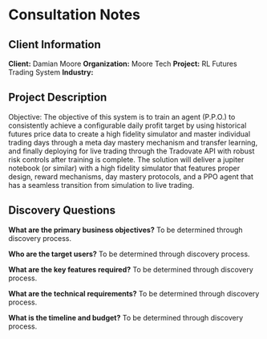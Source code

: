 # Consultation Notes

## Client Information
**Client:** Damian Moore
**Organization:** Moore Tech
**Project:** RL Futures Trading System
**Industry:** 

## Project Description
Objective: The objective of this system is to train an agent (P.P.O.) to consistently achieve a configurable daily profit target by using historical futures price data to create a high fidelity simulator and master individual trading days through a meta day mastery mechanism and transfer learning, and finally deploying for live trading through the Tradovate API with robust risk controls after training is complete. The solution will deliver a jupiter notebook (or similar) with a high fidelity simulator that features proper design, reward mechanisms, day mastery protocols, and a PPO agent that has a seamless transition from simulation to live trading.


## Discovery Questions
**What are the primary business objectives?**
To be determined through discovery process.

**Who are the target users?**
To be determined through discovery process.

**What are the key features required?**
To be determined through discovery process.

**What are the technical requirements?**
To be determined through discovery process.

**What is the timeline and budget?**
To be determined through discovery process.
